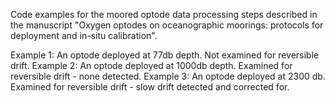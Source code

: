 Code examples for the moored optode data processing steps described in the manuscript "Oxygen optodes on oceanographic moorings: protocols for deployment and in-situ calibration".

Example 1: An optode deployed at 77db depth. Not examined for reversible drift.
Example 2: An optode deployed at 1000db depth. Examined for reversible drift - none detected.
Example 3: An optode deployed at 2300 db. Examined for reversible drift - slow drift detected and corrected for.
